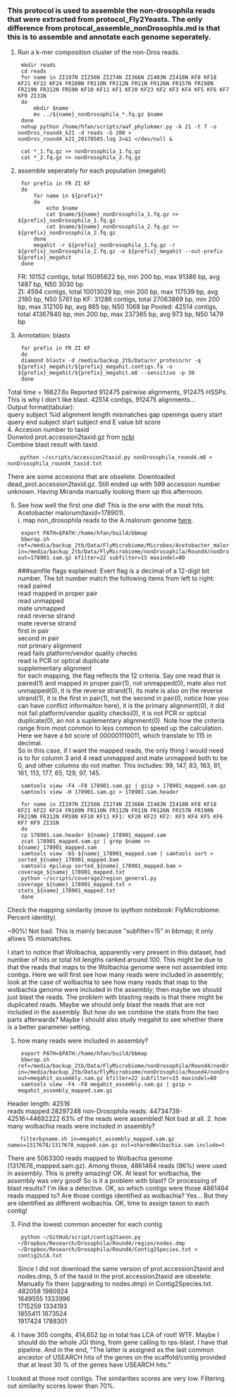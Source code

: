### This protocol is used to assemble the non-drosophila reads that were extracted from protocol_Fly2Yeasts. The only difference from protocal_assemble_nonDrosophla.md is that this is to assemble and annotate each genome seperately.
 
1. Run a k-mer composition cluster of the non-Dros reads.

		mkdir reads
		cd reads
		for name in ZI197N ZI256N ZI274N ZI366N ZI403N ZI418N KF8 KF18 KF21 KF22 KF24 FR109N FR110N FR112N FR11N FR126N FR157N FR198N FR219N FR312N FR59N KF10 KF11 KF1 KF20 KF23 KF2 KF3 KF4 KF5 KF6 KF7 KF9 ZI31N
		do
			mkdir $name
			mv ../${name}_nonDrosophila_*.fq.gz $name
		done
		nohup python /home/hfan/scripts/aaf_phylokmer.py -k 21 -t 7 -o nonDros_round4_k21 -d reads -G 200 > nonDros_round4_k21_20170505.log 2>&1 </dev/null & 

		cat *_1.fq.gz >> nonDrosophila_1.fq.gz
		cat *_2.fq.gz >> nonDrosophila_2.fq.gz
		
2. assemble seperately for each population (megahit)  

		for prefix in FR ZI KF
		do
			for name in ${prefix}*
			do
				echo $name
				cat $name/${name}_nonDrosophila_1.fq.gz >>  ${prefix}_nonDrosophila_1.fq.gz
				cat $name/${name}_nonDrosophila_2.fq.gz >>  ${prefix}_nonDrosophila_2.fq.gz
			done
			megahit -r ${prefix}_nonDrosophila_1.fq.gz -r ${prefix}_nonDrosophila_2.fq.gz -o ${prefix}_megahit --out-prefix ${prefix}_megahit
		done
	FR: 10152 contigs, total 15095622 bp, min 200 bp, max 91386 bp, avg 1487 bp, N50 3030 bp	
	ZI: 4594 contigs, total 10013029 bp, min 200 bp, max 117539 bp, avg 2180 bp, N50 5761 bp
	KF: 31286 contigs, total 27063869 bp, min 200 bp, max 312105 bp, avg 865 bp, N50 1068 bp
	Pooled: 42514 contigs, total 41367840 bp, min 200 bp, max 237365 bp, avg 973 bp, N50 1479 bp  

3. Annotation: blastx

		for prefix in FR ZI KF
		do
		diamond blastx -d /media/backup_2tb/Data/nr_protein/nr -q ${prefix}_megahit/${prefix}_megahit.contigs.fa -o ${prefix}_megahit/${prefix}_megahit.m8 --sensitive -p 30
		done
Total time = 16627.6s
Reported 912475 pairwise alignments, 912475 HSSPs. This is why I don't like blast. 42514 contigs, 912475 alignments...  
Output format(tabular):   
query 	subject 	%id 	alignment
length
	mismatches 	gap
openings 	query
start query
end subject
start subject
end 	E
value
	bit
score  
4. Accesion number to taxid  
   Donwlod prot.accession2taxid.gz from [ncbi](ftp://ftp.ncbi.nih.gov/pub/taxonomy/accession2taxid/)  
   Combine blast result with taxid.  
   	
   		python ~/scripts/accession2taxid.py nonDrosophila_round4.m8 > nonDrosophila_round4_taxid.txt
There are some accesions that are obselete.
Downloaded dead_prot.accession2taxid.gz. Still ended up with 599 accession number unknown. Having Miranda manually looking them up this afternoon.

5. See how well the first one did!
This is the one with the most hits. Acetobacter malorum(taxid=178901).  
i. map non_drosophila reads to the A.malorum genome [here](https://github.com/voutcn/megahit/wiki/An-example-of-real-assembly). 

		export PATH=$PATH:/home/hfan/build/bbmap
		bbwrap.sh ref=/media/backup_2tb/Data/FlyMicrobiome/Microbes/Acetobacter_malorum.fa.gz in=/media/backup_2tb/Data/FlyMicrobiome/nonDrosophila/Round4/nonDrosophila_#.fq.gz out=178901.sam.gz kfilter=22 subfilter=15 maxindel=80
	###samfile flags explained:
	Evert flag is a decimal of a 12-digit bit number. The bit number match the following items from left to right:  
	read paired  
  read mapped in proper pair  
  read unmapped  
  mate unmapped  
  read reverse strand  
  mate reverse strand  
  first in pair  
  second in pair  
  not primary alignment  
  read fails platform/vendor quality checks  
  read is PCR or optical duplicate  
  supplementary alignment  
  for each mapping, the flag reflects the 12 criteria. Say one read that is paired(1) and mapped in proper pair(1), not unmapped(0), mate also not unmapped(0), it is the reverse strand(1), its mate is also on the reverse strand(1), it is the first in pair(1), not the second in pair(0, notice how you can have conflict informaiton here), it is the primary alignment(0), it did not fail platform/vendor quality checks(0), it is not PCR or optical duplicate(0), an not a suplementary alignment(0). Note how the criteria range from most common to less common to speed up the calculation. Here we have a bit score of 000001110011, which translate to 115 in decimal.  
  So in this case, if I want the mapped reads, the only thing I would need is to for column 3 and 4 read unmapped and mate unmapped both to be 0, and other columns do not matter. This includes: 99, 147, 83, 163, 81, 161, 113, 177, 65, 129, 97, 145.  
		
		samtools view -F4 -F8 178901.sam.gz | gzip > 178901_mapped.sam.gz
		samtools view -H 178901.sam.gz > 178901.sam.header
		
		for name in ZI197N ZI256N ZI274N ZI366N ZI403N ZI418N KF8 KF18 KF21 KF22 KF24 FR109N FR110N FR112N FR11N FR126N FR157N FR198N FR219N FR312N FR59N KF10 KF11 KF1: KF20 KF23 KF2: KF3 KF4 KF5 KF6 KF7 KF9 ZI31N
		do
		cp 178901.sam.header ${name}_178901_mapped.sam
		zcat 178901_mapped.sam.gz | grep $name >> ${name}_178901_mapped.sam
		samtools view -bS ${name}_178901_mapped.sam | samtools sort > sorted_${name}_178901_mapped.bam
		samtools mpileup sorted_${name}_178901_mapped.bam > coverage_${name}_178901_mapped.txt
		python ~/scripts/coverage2region_general.py coverage_${name}_178901_mapped.txt > stats_${name}_178901_mapped.txt
		done

Check the mapping similarity (move to ipython notebook: FlyMicrobiome: Percent identity)

~90%! Not bad. This is mainly because "subfilter=15" in bbmap; it only allows 15 mismatches.

I start to notice that Wolbachia, apparently very present in this dataset, had number of hits or total hit lengths ranked around 100. This might be due to that the reads that maps to the Wolbachia genome were not assembled into contigs. Here we will first see how many reads were included in assembly; look at the case of wolbachia to see how many reads that map to the wolbachia genome were included in the assembly; then maybe we should just blast the reads. The problem with blasting reads is that there might be duplicated reads. Maybe we should only blast the reads that are not included in the assembly. But how do we combine the stats from the two parts afterwards? Maybe I should also study megahit to see whether there is a better parameter setting.

1. how many reads were included in assembly?

		export PATH=$PATH:/home/hfan/build/bbmap
		bbwrap.sh ref=/media/backup_2tb/Data/FlyMicrobiome/nonDrosophila/Round4/nonDrosophila_round4/nonDrosophila_round4.contigs.fa in=/media/backup_2tb/Data/FlyMicrobiome/nonDrosophila/Round4/nonDrosophila_#.fq.gz out=megahit_assembly.sam.gz kfilter=22 subfilter=15 maxindel=80
		samtools view -F4 -F8 megahit_assembly.sam.gz | gzip > megahit_assembly_mapped.sam.gz
Header length: 42516  
reads mapped:28297248
non-Drosophila reads: 44734738-42516=44692222
63% of the reads were assembled! Not bad at all.
2. how many wolbachia reads were included in assembly?
	
		filterbyname.sh in=megahit_assembly_mapped.sam.gz names=1317678/1317678_mapped.sam.gz out=sharedWolbachia.sam include=t
There are 5063300 reads mapped to Wolbachia genome (1317678_mapped.sam.gz). Among those, 4861464 reads (96%) were used in assembly. This is pretty amazing! OK. At least for wolbachia, the assembly was very good! So is it a problem with blast? Or processing of blast results? I'm like a detective. OK, so which contigs were those 4861464 reads mapped to? Are those contigs identified as wolbachia?
Yes... But they are identified as different wolbachia. OK, time to assign taxon to each contig!

3. Find the lowest common ancester for each contig

		python ~/GitHub/script/contig2taxon.py ~/Dropbox/Research/Drosophila/Round4/region/nodes.dmp ~/Dropbox/Research/Drosophila/Round4/Contig2Species.txt > contig2LCA.txt
		
	Since I did not download the same version of prot.accession2taxid and nodes.dmp, 5 of the taxid in the prot.accession2taxid are obselete. Manually fix them (upgrading to nodes.dmp) in Contig2Species.txt.  
	482058	1980924  
	1649555	1333996  
	1715259	1334193  
	1855411	1873524  	1917424	1788301
	
4. I have 305 congits, 414,652 bp in total has LCA of root! WTF. Maybe I should do the whole JGI thing, from gene calling to rps-blast. I have that pipeline. And in the end, "The latter is assigned as the last common ancestor of USEARCH hits of the genes on the scaffold/contig provided that at least 30 % of the genes have USEARCH hits."

I looked at those root contigs. The similarities scores are very low. Filtering out similarity scores lower than 70%.